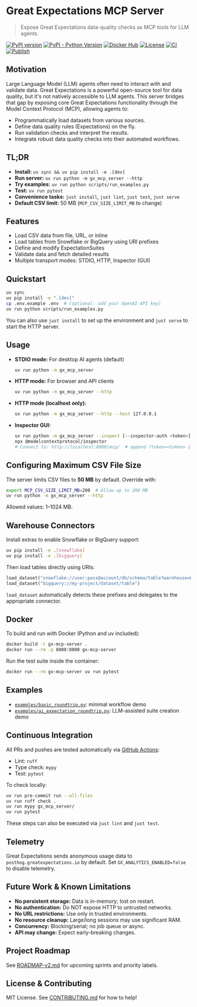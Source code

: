 # Great Expectations MCP Server

> Expose Great Expectations data-quality checks as MCP tools for LLM agents.

[![PyPI version](https://img.shields.io/pypi/v/gx-mcp-server)](https://pypi.org/project/gx-mcp-server)
[![PyPI - Python Version](https://img.shields.io/pypi/pyversions/gx-mcp-server)](https://pypi.org/project/gx-mcp-server)
[![Docker Hub](https://img.shields.io/docker/pulls/davidf9999/gx-mcp-server.svg)](https://hub.docker.com/r/davidf9999/gx-mcp-server)
[![License](https://img.shields.io/github/license/davidf9999/gx-mcp-server)](LICENSE)
[![CI](https://github.com/davidf9999/gx-mcp-server/actions/workflows/ci.yaml/badge.svg?branch=main)](https://github.com/davidf9999/gx-mcp-server/actions/workflows/ci.yaml)
[![Publish](https://github.com/davidf9999/gx-mcp-server/actions/workflows/publish.yaml/badge.svg)](https://github.com/davidf9999/gx-mcp-server/actions/workflows/publish.yaml)

## Motivation
 
Large Language Model (LLM) agents often need to interact with and validate data. Great Expectations is a powerful open-source tool for data quality, but it's not natively accessible to LLM agents. This server bridges that gap by exposing core Great Expectations functionality through the Model Context Protocol (MCP), allowing agents to:

- Programmatically load datasets from various sources.
- Define data quality rules (Expectations) on the fly.
- Run validation checks and interpret the results.
- Integrate robust data quality checks into their automated workflows.

## TL;DR

- **Install:** `uv sync && uv pip install -e .[dev]`
- **Run server:** `uv run python -m gx_mcp_server --http`
- **Try examples:** `uv run python scripts/run_examples.py`
- **Test:** `uv run pytest`
- **Convenience tasks:** `just install`, `just lint`, `just test`, `just serve`
- **Default CSV limit:** 50 MB (`MCP_CSV_SIZE_LIMIT_MB` to change)

## Features

- Load CSV data from file, URL, or inline
- Load tables from Snowflake or BigQuery using URI prefixes
- Define and modify ExpectationSuites
- Validate data and fetch detailed results
- Multiple transport modes: STDIO, HTTP, Inspector (GUI)

## Quickstart

```bash
uv sync
uv pip install -e ".[dev]"
cp .env.example .env  # (optional: add your OpenAI API key)
uv run python scripts/run_examples.py
```
You can also use `just install` to set up the environment and `just serve` to
start the HTTP server.

## Usage

- **STDIO mode:** For desktop AI agents (default)
  ```bash
  uv run python -m gx_mcp_server
  ```

- **HTTP mode:** For browser and API clients
  ```bash
  uv run python -m gx_mcp_server --http
  ```

- **HTTP mode (localhost only):**
  ```bash
  uv run python -m gx_mcp_server --http --host 127.0.0.1
  ```

- **Inspector GUI:**
  ```bash
  uv run python -m gx_mcp_server --inspect [--inspector-auth <token>]
  npx @modelcontextprotocol/inspector
  # Connect to: http://localhost:8000/mcp/  # append ?token=<token> if auth enabled
  ```

## Configuring Maximum CSV File Size

The server limits CSV files to **50 MB** by default. Override with:
```bash
export MCP_CSV_SIZE_LIMIT_MB=200  # Allow up to 200 MB
uv run python -m gx_mcp_server --http
```
Allowed values: 1–1024 MB.

## Warehouse Connectors

Install extras to enable Snowflake or BigQuery support:

```bash
uv pip install -e .[snowflake]
uv pip install -e .[bigquery]
```

Then load tables directly using URIs:

```python
load_dataset("snowflake://user:pass@account/db/schema/table?warehouse=WH")
load_dataset("bigquery://my-project/dataset/table")
```

`load_dataset` automatically detects these prefixes and delegates to the
appropriate connector.

## Docker

To build and run with Docker (Python and uv included):

```bash
docker build -t gx-mcp-server .
docker run --rm -p 8000:8000 gx-mcp-server
```

Run the test suite inside the container:

```bash
docker run --rm gx-mcp-server uv run pytest
```

## Examples

- [`examples/basic_roundtrip.py`](examples/basic_roundtrip.py): minimal workflow demo
- [`examples/ai_expectation_roundtrip.py`](examples/ai_expectation_roundtrip.py): LLM-assisted suite creation demo

## Continuous Integration

All PRs and pushes are tested automatically via [GitHub Actions](https://github.com/davidf9999/gx-mcp-server/actions):
- Lint: `ruff`
- Type check: `mypy`
- Test: `pytest`

To check locally:
```bash
uv run pre-commit run --all-files
uv run ruff check .
uv run mypy gx_mcp_server/
uv run pytest
```
These steps can also be executed via `just lint` and `just test`.

## Telemetry

Great Expectations sends anonymous usage data to `posthog.greatexpectations.io` by default.
Set `GX_ANALYTICS_ENABLED=false` to disable telemetry.

## Future Work & Known Limitations

- **No persistent storage:** Data is in-memory; lost on restart.
- **No authentication:** Do NOT expose HTTP to untrusted networks.
- **No URL restrictions:** Use only in trusted environments.
- **No resource cleanup:** Large/long sessions may use significant RAM.
- **Concurrency:** Blocking/serial; no job queue or async.
- **API may change:** Expect early-breaking changes.

## Project Roadmap

See [ROADMAP-v2.md](ROADMAP-v2.md) for upcoming sprints and priority labels.

## License & Contributing

MIT License. See [CONTRIBUTING.md](CONTRIBUTING.md) for how to help!
